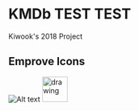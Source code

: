 # KMDb TEST TEST
Kiwook's 2018 Project 


## Emprove Icons

![Alt text](https://github.com/EmproveIt/consumer/blob/development/public/images/ic_add_photo_dark_gray.svg)
<img src="https://github.com/EmproveIt/consumer/blob/development/public/images/ic_add_photo_dark_gray.svg" alt="drawing" width="50"/>
